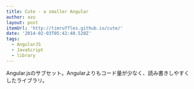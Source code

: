 ```yaml
---
title: Cute - a smaller Angular
author: azu
layout: post
itemUrl: 'http://timruffles.github.io/cute/'
date: '2014-02-03T05:42:40.520Z'
tags:
  - AngularJS
  - JavaScript
  - library
---
```

Angular.jsのサブセット。Angularよりもコード量が少なく、読み書きしやすくしたライブラリ。
